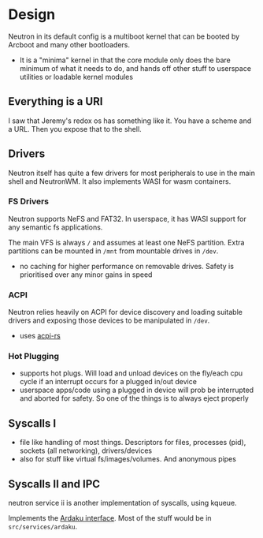 # Design

Neutron in its default config is a multiboot kernel that can be booted by Arcboot and many other bootloaders.

- It is a "minima" kernel in that the core module only does the bare minimum of what it needs to do, and hands off other stuff to userspace utilities or loadable kernel modules

## Everything is a URI

I saw that Jeremy's redox os has something like it. You have a scheme and a URL. Then you expose that to the shell.

## Drivers

Neutron itself has quite a few drivers for most peripherals to use in the main shell and NeutronWM. It also implements WASI for wasm containers.

### FS Drivers

Neutron supports NeFS and FAT32. In userspace, it has WASI support for any semantic fs applications.

The main VFS is always `/` and assumes at least one NeFS partition. Extra partitions can be mounted in `/mnt` from mountable drives in `/dev`.

- no caching for higher performance on removable drives. Safety is prioritised over any minor gains in speed

### ACPI

Neutron relies heavily on ACPI for device discovery and loading suitable drivers and exposing those devices to be manipulated in `/dev`.

- uses [acpi-rs](https://github.com/rust-osdev/acpi)

### Hot Plugging

- supports hot plugs. Will load and unload devices on the fly/each cpu cycle if an interrupt occurs for a plugged in/out device
- userspace apps/code using a plugged in device will prob be interrupted and aborted for safety. So one of the things is to always eject properly

## Syscalls I

- file like handling of most things. Descriptors for files, processes (pid), sockets (all networking), drivers/devices
- also for stuff like virtual fs/images/volumes. And anonymous pipes

## Syscalls II and IPC

neutron service ii is another implementation of syscalls, using kqueue.

Implements the [Ardaku interface](https://github.com/ardaku/ardaku/blob/main/SYSCALLS.md).
Most of the stuff would be in `src/services/ardaku`.
